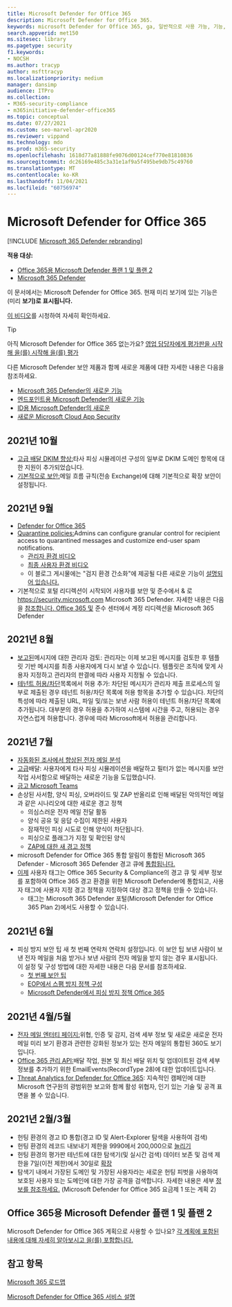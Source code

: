 ```yaml
---
title: Microsoft Defender for Office 365
description: Microsoft Defender for Office 365.
keywords: microsoft Defender for Office 365, ga, 일반적으로 사용 가능, 기능, 사용 가능, 새로운 기능
search.appverid: met150
ms.sitesec: library
ms.pagetype: security
f1.keywords:
- NOCSH
ms.author: tracyp
author: msfttracyp
ms.localizationpriority: medium
manager: dansimp
audience: ITPro
ms.collection:
- M365-security-compliance
- m365initiative-defender-office365
ms.topic: conceptual
ms.date: 07/27/2021
ms.custom: seo-marvel-apr2020
ms.reviewer: vippand
ms.technology: mdo
ms.prod: m365-security
ms.openlocfilehash: 1618d77a81888fe9076d00124cef770e81810836
ms.sourcegitcommit: dc26169e485c3a31e1af9a5f495be9db75c49760
ms.translationtype: MT
ms.contentlocale: ko-KR
ms.lasthandoff: 11/04/2021
ms.locfileid: "60756974"
---
```

# <a name="whats-new-in-microsoft-defender-for-office-365"></a>Microsoft Defender for Office 365

[!INCLUDE [Microsoft 365 Defender rebranding](../includes/microsoft-defender-for-office.md)]

**적용 대상:**

- [Office 365용 Microsoft Defender 플랜 1 및 플랜 2](defender-for-office-365.md)
- [Microsoft 365 Defender](../defender/microsoft-365-defender.md)

이 문서에서는 Microsoft Defender for Office 365. 현재 미리 보기에 있는 기능은 (미리 **보기)로 표시됩니다.**

[이 비디오](https://www.youtube.com/watch?v=Tdz6KfruDGo&list=PL3ZTgFEc7LystRja2GnDeUFqk44k7-KXf&index=3)를 시청하여 자세히 확인하세요.

> [!TIP]
> 아직 Microsoft Defender for Office 365 없는가요? [영업 담당자에게 평가판을 시작해 을(를) 시작해 을(를) 평가](https://info.microsoft.com/ww-landing-M365SMB-web-contact.html)

다른 Microsoft Defender 보안 제품과 함께 새로운 제품에 대한 자세한 내용은 다음을 참조하세요.

- [Microsoft 365 Defender의 새로운 기능](../defender/whats-new.md)
- [엔드포인트용 Microsoft Defender의 새로운 기능](../defender-endpoint/whats-new-in-microsoft-defender-atp.md)
- [ID용 Microsoft Defender의 새로운](/defender-for-identity/whats-new)
- [새로운 Microsoft Cloud App Security](/cloud-app-security/release-notes)


## <a name="october-2021"></a>2021년 10월

- [고급 배달 DKIM 향상:](configure-advanced-delivery.md)타사 피싱 시뮬레이션 구성의 일부로 DKIM 도메인 항목에 대한 지원이 추가되었습니다.
- [기본적으로 보안:](secure-by-default.md)메일 흐름 규칙(전송 Exchange)에 대해 기본적으로 확장 보안이 설정됩니다.

## <a name="september-2021"></a>2021년 9월

- [Defender for Office 365](https://techcommunity.microsoft.com/t5/microsoft-defender-for-office/improving-the-reporting-experience-in-microsoft-defender-for/ba-p/2760898)
- [Quarantine policies:](quarantine-policies.md)Admins can configure granular control for recipient access to quarantined messages and customize end-user spam notifications.
  - [관리자 환경 비디오](https://youtu.be/vnar4HowfpY)
  - [최종 사용자 환경 비디오](https://youtu.be/s-vozLO43rI)
  - 이 블로그 게시물에는 "검지 환경 간소화"에 제공될 다른 새로운 기능이 [설명되어 있습니다.](https://techcommunity.microsoft.com/t5/microsoft-defender-for-office/simplifying-the-quarantine-experience/ba-p/2676388)
- 기본적으로 포털 리디렉션이 시작되어 사용자를 보안 및 준수에서 & 로 <https://security.microsoft.com> Microsoft 365 Defender. 자세한 내용은 다음을 [참조합니다. Office 365 및](/microsoft-365/security/defender/microsoft-365-security-mdo-redirection) 준수 센터에서 계정 리디렉션을 Microsoft 365 Defender

## <a name="august-2021"></a>2021년 8월

- [보고된](admin-review-reported-message.md)메시지에 대한 관리자 검토: 관리자는 이제 보고된 메시지를 검토한 후 템플릿 기반 메시지를 최종 사용자에게 다시 보낼 수 있습니다. 템플릿은 조직에 맞게 사용자 지정하고 관리자의 판결에 따라 사용자 지정될 수 있습니다.
- [테넌트 허용/차단](manage-tenant-allows.md)목록에서 허용 추가: 차단된 메시지가 관리자 제출 프로세스의 일부로 제출된 경우 테넌트 허용/차단 목록에 허용 항목을 추가할 수 있습니다. 차단의 특성에 따라 제출된 URL, 파일 및/또는 보낸 사람 허용이 테넌트 허용/차단 목록에 추가됩니다. 대부분의 경우 허용을 추가하여 시스템에 시간을 주고, 허용되는 경우 자연스럽게 허용합니다. 경우에 따라 Microsoft에서 허용을 관리합니다.

## <a name="july-2021"></a>2021년 7월

- [자동화된 조사에서 향상된 전자 메일 분석](email-analysis-investigations.md)
- [고급](configure-advanced-delivery.md)배달: 사용자에게 타사 피싱 시뮬레이션을 배달하고 필터가 없는 메시지를 보안 작업 사서함으로 배달하는 새로운 기능을 도입했습니다.
- [금고 Microsoft Teams](safe-links.md#safe-links-settings-for-microsoft-teams)
- 손상된 사서함, 양식 피싱, 오버라이드 및 ZAP 반올리로 인해 배달된 악의적인 메일과 같은 시나리오에 대한 새로운 경고 정책
  - 의심스러운 전자 메일 전달 활동
  - 양식 공유 및 응답 수집이 제한된 사용자
  - 잠재적인 피싱 시도로 인해 양식이 차단됩니다.
  - 피싱으로 플래그가 지정 및 확인된 양식
  - [ZAP에 대한 새 경고 정책](../../compliance/new-defender-alert-policies.md)
- microsoft Defender for Office 365 통합 알림이 통합된 Microsoft 365 Defender - Microsoft 365 Defender 경고 큐에 [통합됩니다.](../defender/investigate-alerts.md)
- [이제](user-tags.md) 사용자 태그는 Office 365 Security & Compliance의 경고 큐 및 세부 정보를 포함하여 Office 365 경고 환경을 위한 Microsoft Defender에 통합되고, 사용자 태그에 사용자 지정 경고 정책을 지정하여 대상 경고 정책을 만들 수 있습니다.
  - 태그는 Microsoft 365 Defender 포털(Microsoft Defender for Office 365 Plan 2)에서도 사용할 수 있습니다.

## <a name="june-2021"></a>2021년 6월

- 피싱 방지 보안 팁 새 첫 번째 연락처 연락처 설정입니다. 이 보안 팁 보낸 사람이 보낸 전자 메일을 처음 받거나 보낸 사람의 전자 메일을 받지 않는 경우 표시됩니다. 이 설정 및 구성 방법에 대한 자세한 내용은 다음 문서를 참조하세요.
  - [첫 번째 보안 팁](set-up-anti-phishing-policies.md#first-contact-safety-tip)
  - [EOP에서 스팸 방지 정책 구성](configure-anti-phishing-policies-eop.md)
  - [Microsoft Defender에서 피싱 방지 정책 Office 365](configure-mdo-anti-phishing-policies.md)

## <a name="aprilmay-2021"></a>2021년 4월/5월

- [전자 메일 엔터티 페이지:](mdo-email-entity-page.md)위협, 인증 및 감지, 검색 세부 정보 및 새로운 새로운 전자 메일 미리 보기 환경과 관련한 강화된 정보가 있는 전자 메일의 통합된 360도 보기입니다.
- [Office 365 관리 API:](/office/office-365-management-api/office-365-management-activity-api-schema#email-message-events)배달 작업, 원본 및 최신 배달 위치 및 업데이트된 검색 세부 정보를 추가하기 위한 EmailEvents(RecordType 28)에 대한 업데이트입니다.
- [Threat Analytics for Defender for Office 365](/microsoft-365/security/defender/threat-analytics): 지속적인 캠페인에 대한 Microsoft 연구원의 광범위한 보고와 함께 활성 위협자, 인기 있는 기술 및 공격 표면을 볼 수 있습니다.

## <a name="februarymarch-2021"></a>2021년 2월/3월

- 헌팅 환경의 경고 ID 통합(경고 ID [](threat-explorer.md) 및 Alert-Explorer 탐색을 사용하여 검색)
- 헌팅 환경의 레코드 내보내기 제한을 9990에서 200,000으로 [늘리기](threat-explorer.md)
- 헌팅 환경의 평가판 테넌트에 대한 탐색기(및 실시간 검색) 데이터 보존 및 검색 제한을 7일(이전 제한)에서 30일로 [확장](threat-explorer.md)
- 탐색기 내에서 가장된  도메인 및 가장된 사용자라는 새로운 헌팅 피벗을 사용하여 보호된 사용자 또는 도메인에 대한 가장 공격을 검색합니다.  자세한 내용은 세부 [정보를 참조하세요.](threat-explorer.md#view-phishing-emails-sent-to-impersonated-users-and-domains) (Microsoft Defender for Office 365 요금제 1 또는 계획 2)


## <a name="microsoft-defender-for-office-365-plan-1-and-plan-2"></a>Office 365용 Microsoft Defender 플랜 1 및 플랜 2

Microsoft Defender for Office 365 계획으로 사용할 수 있나요? [각 계획에 포함된 내용에 대해 자세히 알아보시고 을(를) 포함합니다.](defender-for-office-365.md#microsoft-defender-for-office-365-plan-1-and-plan-2)

## <a name="see-also"></a>참고 항목

[Microsoft 365 로드맵](https://www.microsoft.com/microsoft-365/roadmap)

[Microsoft Defender for Office 365 서비스 설명](/office365/servicedescriptions/office-365-advanced-threat-protection-service-description)
